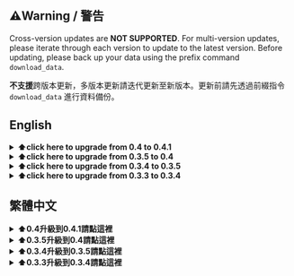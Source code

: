 ## ⚠️Warning / 警告

Cross-version updates are **NOT SUPPORTED**. For multi-version updates, please iterate through each version to update to the latest version. Before updating, please back up your data using the prefix command `download_data`.

**不支援**跨版本更新，多版本更新請迭代更新至新版本。更新前請先透過前綴指令 `download_data` 進行資料備份。

## English

<details>
   <summary><b>⬆️click here to upgrade from 0.4 to 0.4.1</b></summary>

Create a python file in the `cogs` folder and name it `upgrade.py`. Paste the following code and run the bot. Use the slash command `/upgrade version` to upgrade. This cog can be removed after the upgrade is completed.

```py
import discord
from discord import app_commands
from core.classes import Cog_Extension
import sqlite3
import os

from src.permission import ADMINISTRATOR

class Upgrade(Cog_Extension):
    
    upgrade_group = app_commands.Group(name='upgrade', description='Upgrade something', default_permissions=ADMINISTRATOR)

    @upgrade_group.command(name='version', description='upgrade to Tweetcord 0.4.1')
    async def upgrade(self, itn: discord.Interaction):
        
        await itn.response.defer(ephemeral=True)
        
        conn = sqlite3.connect(f"{os.getenv('DATA_PATH')}tracked_accounts.db")
        cursor = conn.cursor()

        try:
            cursor.executescript("""
                PRAGMA foreign_keys=off;

                BEGIN TRANSACTION;

                ALTER TABLE notification RENAME TO old_notification;

                CREATE TABLE IF NOT EXISTS notification (
                    user_id TEXT, 
                    channel_id TEXT, 
                    role_id TEXT, 
                    enabled INTEGER DEFAULT 1, 
                    enable_type TEXT DEFAULT '11', 
                    customized_msg TEXT DEFAULT NULL, 
                    FOREIGN KEY (user_id) REFERENCES user (id), 
                    FOREIGN KEY (channel_id) REFERENCES channel (id), 
                    PRIMARY KEY(user_id, channel_id)
                );

                INSERT INTO notification (user_id, channel_id, role_id, enabled, customized_msg)
                SELECT user_id, channel_id, role_id, enabled, customized_msg
                FROM old_notification;

                DROP TABLE old_notification;

                COMMIT;

                PRAGMA foreign_keys=on;
            """)
            await itn.followup.send('Successfully upgraded to 0.4.1. You can remove this cog and reboot the bot.')
        except Exception as e:
            await itn.followup.send(f'Upgrading to 0.4.1 failed. Please try again or contact the author. Error: {str(e)}')
        finally:
            conn.close()


async def setup(bot):
    await bot.add_cog(Upgrade(bot))

```

</details>

<details>
   <summary><b>⬆️click here to upgrade from 0.3.5 to 0.4</b></summary>

⚠️Before everything starts you must upgrade the version of `tweety-ns` to `1.0.9.2` first and download or pull the new code from this repo.

Create a python file in the `cogs` folder and name it `upgrade.py`. Paste the following code and run the bot. Use the slash command `/upgrade version` to upgrade. This cog can be removed after the upgrade is completed.

```py
import discord
from discord import app_commands
from core.classes import Cog_Extension
import sqlite3
import os

from src.permission import ADMINISTRATOR

class Upgrade(Cog_Extension):
    
    upgrade_group = app_commands.Group(name='upgrade', description='Upgrade something', default_permissions=ADMINISTRATOR)

    @upgrade_group.command(name='version', description='upgrade to Tweetcord 0.4')
    async def upgrade(self, itn: discord.Interaction):
        
        await itn.response.defer(ephemeral=True)
        
        conn = sqlite3.connect(f"{os.getenv('DATA_PATH')}tracked_accounts.db")
        cursor = conn.cursor()

        try:
            cursor.executescript("""
                ALTER TABLE user ADD enabled INTEGER DEFAULT 1;
                ALTER TABLE notification ADD customized_msg TEXT DEFAULT NULL;
            """)
            await itn.followup.send('successfully upgrade to 0.4, you can remove this cog and reboot the bot.')
        except:
            await itn.followup.send('upgrading to 0.4 failed, please try again or contact the author.')


async def setup(bot):
    await bot.add_cog(Upgrade(bot))
```

</details>

<details>
   <summary><b>⬆️click here to upgrade from 0.3.4 to 0.3.5</b></summary>

Create a python file in the `cogs` folder and name it `upgrade.py`. Paste the following code and run the bot. Use the slash command `/upgrade` to upgrade. This cog can be removed after the upgrade is completed.

```py
import discord
from discord import app_commands
from core.classes import Cog_Extension
import sqlite3
import os

from src.log import setup_logger
from src.permission_check import is_administrator

log = setup_logger(__name__)

class Upgrade(Cog_Extension):

    @is_administrator()
    @app_commands.command(name='upgrade', description='upgrade to Tweetcord 0.3.5')
    async def upgrade(self, itn: discord.Interaction):
        
        await itn.response.defer(ephemeral=True)
        
        conn = sqlite3.connect(f"{os.getenv('DATA_PATH')}tracked_accounts.db")
        cursor = conn.cursor()

        cursor.executescript('ALTER TABLE channel ADD server_id TEXT')
        
        cursor.execute('SELECT id FROM channel')
        channels = cursor.fetchall()
        
        for c in channels:
            try:
                channel = self.bot.get_channel(int(c[0]))
                cursor.execute('UPDATE channel SET server_id = ? WHERE id = ?', (channel.guild.id, channel.id))
            except:
                log.warning(f'the bot cannot obtain channel: {c[0]}, but this will not cause problems with the original features. The new feature can also be used normally on existing servers.')
                

        conn.commit()
        conn.close()

        await itn.followup.send('successfully upgrade to 0.3.5, you can remove this cog.')


async def setup(bot):
    await bot.add_cog(Upgrade(bot))
```

</details>

<details>
   <summary><b>⬆️click here to upgrade from 0.3.3 to 0.3.4</b></summary>

Because the database structure has been updated, you must use the following code to update the database structure.

```py
from dotenv import load_dotenv
import os
import sqlite3

load_dotenv()

conn = sqlite3.connect(f"{os.getenv('DATA_PATH')}tracked_accounts.db")
cursor = conn.cursor()

cursor.execute('ALTER TABLE notification ADD enabled INTEGER DEFAULT 1')

conn.commit()
conn.close()
```

</details>

## 繁體中文

<details>
   <summary><b>⬆️0.4升級到0.4.1請點這裡</b></summary>

在 `cogs` 資料夾創建一個python檔案並命名為 `upgrade.py`，貼上下面的程式碼並運行機器人，使用斜線指令 `/upgrade version` 進行升級。升級結束後可以移除這個cog。

```py
import discord
from discord import app_commands
from core.classes import Cog_Extension
import sqlite3
import os

from src.permission import ADMINISTRATOR

class Upgrade(Cog_Extension):
    
    upgrade_group = app_commands.Group(name='upgrade', description='Upgrade something', default_permissions=ADMINISTRATOR)

    @upgrade_group.command(name='version', description='upgrade to Tweetcord 0.4.1')
    async def upgrade(self, itn: discord.Interaction):
        
        await itn.response.defer(ephemeral=True)
        
        conn = sqlite3.connect(f"{os.getenv('DATA_PATH')}tracked_accounts.db")
        cursor = conn.cursor()

        try:
            cursor.executescript("""
                PRAGMA foreign_keys=off;

                BEGIN TRANSACTION;

                ALTER TABLE notification RENAME TO old_notification;

                CREATE TABLE IF NOT EXISTS notification (
                    user_id TEXT, 
                    channel_id TEXT, 
                    role_id TEXT, 
                    enabled INTEGER DEFAULT 1, 
                    enable_type TEXT DEFAULT '11', 
                    customized_msg TEXT DEFAULT NULL, 
                    FOREIGN KEY (user_id) REFERENCES user (id), 
                    FOREIGN KEY (channel_id) REFERENCES channel (id), 
                    PRIMARY KEY(user_id, channel_id)
                );

                INSERT INTO notification (user_id, channel_id, role_id, enabled, customized_msg)
                SELECT user_id, channel_id, role_id, enabled, customized_msg
                FROM old_notification;

                DROP TABLE old_notification;

                COMMIT;

                PRAGMA foreign_keys=on;
            """)
            await itn.followup.send('Successfully upgraded to 0.4.1. You can remove this cog and reboot the bot.')
        except Exception as e:
            await itn.followup.send(f'Upgrading to 0.4.1 failed. Please try again or contact the author. Error: {str(e)}')
        finally:
            conn.close()


async def setup(bot):
    await bot.add_cog(Upgrade(bot))

```

</details>

<details>
   <summary><b>⬆️0.3.5升級到0.4請點這裡</b></summary>

⚠️在一切開始之前請先更新 `tweety-ns` 至 `1.0.9.2` 版本並且從這個repo下載或拉取新的程式碼。

在 `cogs` 資料夾創建一個python檔案並命名為 `upgrade.py`，貼上下面的程式碼並運行機器人，使用斜線指令 `/upgrade version` 進行升級。升級結束後可以移除這個cog。

```py
import discord
from discord import app_commands
from core.classes import Cog_Extension
import sqlite3
import os

from src.permission import ADMINISTRATOR

class Upgrade(Cog_Extension):
    
    upgrade_group = app_commands.Group(name='upgrade', description='Upgrade something', default_permissions=ADMINISTRATOR)

    @upgrade_group.command(name='version', description='upgrade to Tweetcord 0.4')
    async def upgrade(self, itn: discord.Interaction):
        
        await itn.response.defer(ephemeral=True)
        
        conn = sqlite3.connect(f"{os.getenv('DATA_PATH')}tracked_accounts.db")
        cursor = conn.cursor()

        try:
            cursor.executescript("""
                ALTER TABLE user ADD enabled INTEGER DEFAULT 1;
                ALTER TABLE notification ADD customized_msg TEXT DEFAULT NULL;
            """)
            await itn.followup.send('successfully upgrade to 0.4, you can remove this cog and reboot the bot.')
        except:
            await itn.followup.send('upgrading to 0.4 failed, please try again or contact the author.')


async def setup(bot):
    await bot.add_cog(Upgrade(bot))
```

</details>

<details>
   <summary><b>⬆️0.3.4升級到0.3.5請點這裡</b></summary>

在 `cogs` 資料夾創建一個python檔案並命名為 `upgrade.py`，貼上下面的程式碼並運行機器人，使用斜線指令 `/upgrade` 進行升級。升級結束後可以移除這個cog。

```py
import discord
from discord import app_commands
from core.classes import Cog_Extension
import sqlite3
import os

from src.log import setup_logger
from src.permission_check import is_administrator

log = setup_logger(__name__)

class Upgrade(Cog_Extension):

    @is_administrator()
    @app_commands.command(name='upgrade', description='upgrade to Tweetcord 0.3.5')
    async def upgrade(self, itn: discord.Interaction):
        
        await itn.response.defer(ephemeral=True)
        
        conn = sqlite3.connect(f"{os.getenv('DATA_PATH')}tracked_accounts.db")
        cursor = conn.cursor()

        cursor.executescript('ALTER TABLE channel ADD server_id TEXT')
        
        cursor.execute('SELECT id FROM channel')
        channels = cursor.fetchall()
        
        for c in channels:
            try:
                channel = self.bot.get_channel(int(c[0]))
                cursor.execute('UPDATE channel SET server_id = ? WHERE id = ?', (channel.guild.id, channel.id))
            except:
                log.warning(f'the bot cannot obtain channel: {c[0]}, but this will not cause problems with the original features. The new feature can also be used normally on existing servers.')
                

        conn.commit()
        conn.close()

        await itn.followup.send('successfully upgrade to 0.3.5, you can remove this cog.')


async def setup(bot):
    await bot.add_cog(Upgrade(bot))
```

</details>

<details>
   <summary><b>⬆️0.3.3升級到0.3.4請點這裡</b></summary>

因為資料庫結構更新因此必須使用以下程式碼更新資料庫結構。

```py
from dotenv import load_dotenv
import os
import sqlite3

load_dotenv()

conn = sqlite3.connect(f"{os.getenv('DATA_PATH')}tracked_accounts.db")
cursor = conn.cursor()

cursor.execute('ALTER TABLE notification ADD enabled INTEGER DEFAULT 1')

conn.commit()
conn.close()
```

</details>